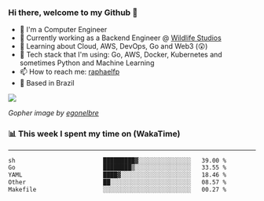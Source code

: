 ### Hi there, welcome to my Github 👋

- 📖 I'm a Computer Engineer
- 🔭 Currently working as a Backend Engineer @ [Wildlife Studios](https://wildlifestudios.com/)
- 🌱 Learning about Cloud, AWS, DevOps, Go and Web3 (😲)
- 🚀 Tech stack that I'm using: Go, AWS, Docker, Kubernetes and sometimes Python and Machine Learning
- 📫 How to reach me: [raphaelfp](https://linkedin.com/in/raphaelfp)
- 🏡 Based in Brazil

![](https://github.com/raphaelfp/gophers/blob/master/.thumb/animation/morning-coffee-3x.gif)

*Gopher image by [egonelbre](https://github.com/egonelbre/)*

### 📊 This week I spent my time on (WakaTime)

---

<!--START_SECTION:waka-->

```txt
sh                         █████████▓░░░░░░░░░░░░░░░   39.00 %
Go                         ████████▒░░░░░░░░░░░░░░░░   33.55 %
YAML                       ████▓░░░░░░░░░░░░░░░░░░░░   18.46 %
Other                      ██░░░░░░░░░░░░░░░░░░░░░░░   08.57 %
Makefile                   ░░░░░░░░░░░░░░░░░░░░░░░░░   00.27 %
```

<!--END_SECTION:waka-->

